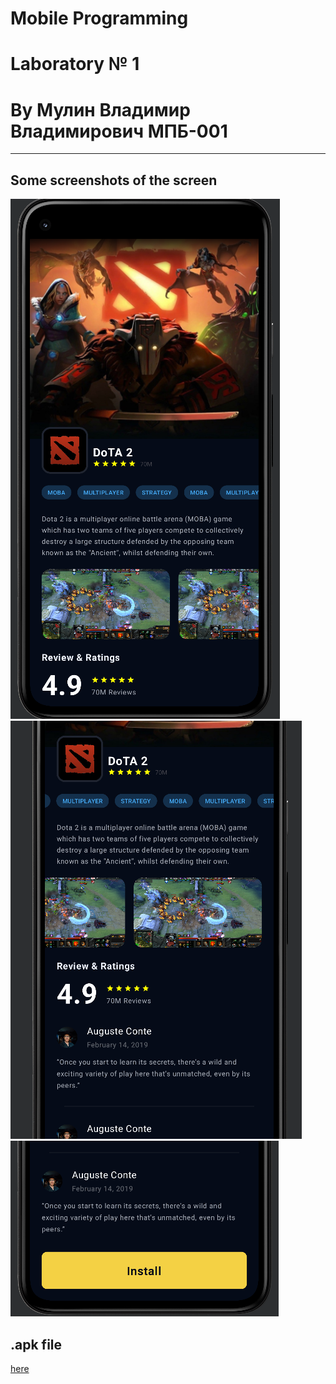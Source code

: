 # Mobile Programming
# Laboratory № 1
# By Мулин Владимир Владимирович МПБ-001

---

## Some screenshots of the screen
![Screen_1](https://github.com/vvmulin/lab1/blob/dev/screenshots/sc1.png)
![Screen_2](https://github.com/vvmulin/lab1/blob/dev/screenshots/sc2.png)
![Screen_3](https://github.com/vvmulin/lab1/blob/dev/screenshots/sc3.png)
## .apk file
[here](https://github.com/vvmulin/lab1/blob/dev/app-debug.apk)